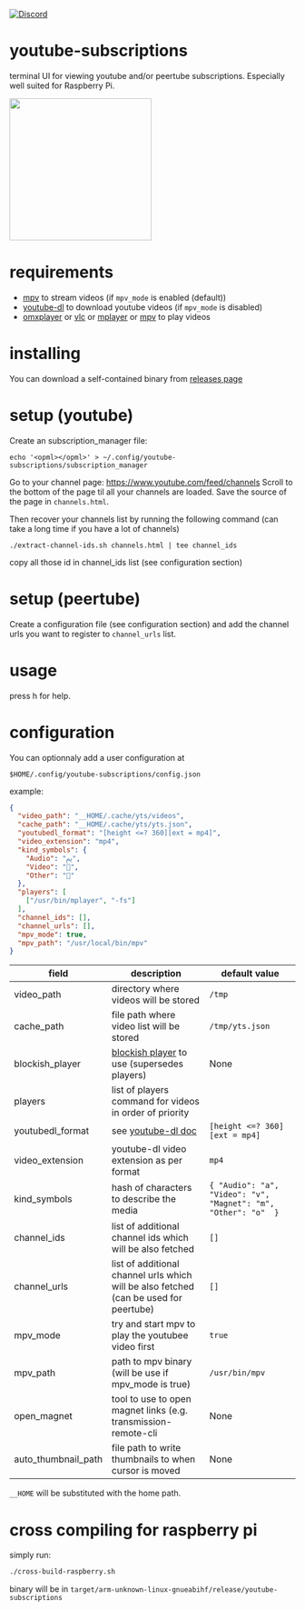 [![Discord](https://img.shields.io/badge/discord--blue?logo=discord)](https://discord.gg/F684Y8rYwZ)

# youtube-subscriptions

terminal UI for viewing youtube and/or peertube subscriptions.
Especially well suited for Raspberry Pi.

<a href=https://youtu.be/WVZpqXBmB3U>
<img width=250 src="https://asciinema.org/a/6pXhdC6yCrAU7LrtpeUMPhMA0.svg"/>
</a>

# requirements

- [mpv](http://mpv.io) to stream videos (if `mpv_mode` is enabled (default))
- [youtube-dl](https://ytdl-org.github.io/youtube-dl/index.html) to download youtube videos (if `mpv_mode` is disabled)
- [omxplayer](https://www.raspberrypi.org/documentation/raspbian/applications/omxplayer.md) or [vlc](https://www.videolan.org) or [mplayer](http://www.mplayerhq.hu) or [mpv](http://mpv.io) to play videos

# installing

You can download a self-contained binary from [releases page](https://github.com/yazgoo/youtube-subscriptions/releases)

# setup (youtube)

Create an subscription_manager file:

```
echo '<opml></opml>' > ~/.config/youtube-subscriptions/subscription_manager
```

Go to your channel page: https://www.youtube.com/feed/channels
Scroll to the bottom of the page til all your channels are loaded.
Save the source of the page in `channels.html`.

Then recover your channels list by running the following command (can take a long time if you have a lot of channels) 

```
./extract-channel-ids.sh channels.html | tee channel_ids
```

copy all those id in channel_ids list (see configuration section)

# setup (peertube)

Create a configuration file (see configuration section)
and add the channel urls you want to register to `channel_urls` list.

# usage

press h for help.

# configuration

You can optionnaly add a user configuration at

`$HOME/.config/youtube-subscriptions/config.json`

example:

```json
{
  "video_path": "__HOME/.cache/yts/videos",
  "cache_path": "__HOME/.cache/yts/yts.json",
  "youtubedl_format": "[height <=? 360][ext = mp4]",
  "video_extension": "mp4",
  "kind_symbols": {
    "Audio": "ﱘ",
    "Video": "",
    "Other": ""
  },
  "players": [
    ["/usr/bin/mplayer", "-fs"]
  ],
  "channel_ids": [],
  "channel_urls": [],
  "mpv_mode": true,
  "mpv_path": "/usr/local/bin/mpv"
}

```

| field               | description                                                                                         | default value
| ------              | -----------                                                                                         | -------------
| video_path          | directory where videos will be stored                                                               | `/tmp`
| cache_path          | file path where video list will be stored                                                           | `/tmp/yts.json`
| blockish_player     | [blockish player](https://github.com/yazgoo/blockish-player) to use (supersedes players)            | None
| players             | list of players command for videos in order of priority                                             |
| youtubedl_format    | see [youtube-dl doc](https://github.com/ytdl-org/youtube-dl/blob/master/README.md#format-selection) | `[height <=? 360][ext = mp4]`
| video_extension     | youtube-dl video extension as per format                                                            | `mp4`
| kind_symbols        | hash of characters to describe the media                                                            | `{ "Audio": "a", "Video": "v", "Magnet": "m", "Other": "o"  }`
| channel_ids         | list of additional channel ids which will be also fetched                                           | `[]`
| channel_urls        | list of additional channel urls which will be also fetched (can be used for peertube)               | `[]`
| mpv_mode            | try and start mpv to play the youtubee video first                                                  | `true`
| mpv_path            | path to mpv binary (will be use if mpv_mode is true)                                                | `/usr/bin/mpv`
| open_magnet         | tool to use to open magnet links (e.g. transmission-remote-cli                                      | None
| auto_thumbnail_path | file path to write thumbnails to when cursor is moved                                               | None

`__HOME` will be substituted with the home path.

# cross compiling for raspberry pi

simply run:

```sh
./cross-build-raspberry.sh
```

binary will be in `target/arm-unknown-linux-gnueabihf/release/youtube-subscriptions`
